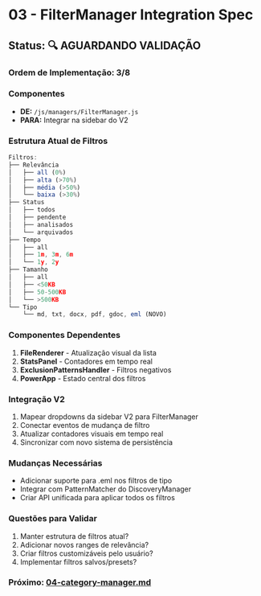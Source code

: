 # 03 - FilterManager Integration Spec

## Status: 🔍 AGUARDANDO VALIDAÇÃO

### Ordem de Implementação: 3/8

### Componentes
- **DE:** `/js/managers/FilterManager.js`
- **PARA:** Integrar na sidebar do V2

### Estrutura Atual de Filtros
```javascript
Filtros:
├── Relevância
│   ├── all (0%)
│   ├── alta (>70%)
│   ├── média (>50%)
│   └── baixa (>30%)
├── Status
│   ├── todos
│   ├── pendente
│   ├── analisados
│   └── arquivados
├── Tempo
│   ├── all
│   ├── 1m, 3m, 6m
│   └── 1y, 2y
├── Tamanho
│   ├── all
│   ├── <50KB
│   ├── 50-500KB
│   └── >500KB
└── Tipo
    └── md, txt, docx, pdf, gdoc, eml (NOVO)
```

### Componentes Dependentes
1. **FileRenderer** - Atualização visual da lista
2. **StatsPanel** - Contadores em tempo real
3. **ExclusionPatternsHandler** - Filtros negativos
4. **PowerApp** - Estado central dos filtros

### Integração V2
1. Mapear dropdowns da sidebar V2 para FilterManager
2. Conectar eventos de mudança de filtro
3. Atualizar contadores visuais em tempo real
4. Sincronizar com novo sistema de persistência

### Mudanças Necessárias
- Adicionar suporte para .eml nos filtros de tipo
- Integrar com PatternMatcher do DiscoveryManager
- Criar API unificada para aplicar todos os filtros

### Questões para Validar
1. Manter estrutura de filtros atual?
2. Adicionar novos ranges de relevância?
3. Criar filtros customizáveis pelo usuário?
4. Implementar filtros salvos/presets?

### Próximo: [04-category-manager.md](./04-category-manager.md)